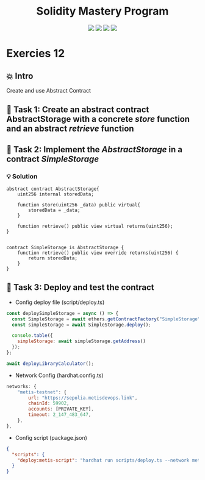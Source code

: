 <h1 align="center">Solidity Mastery Program</h1>

<p align="center">
  <img src="https://img.shields.io/badge/Hardhat-FFCB1F?style=for-the-badge&logo=ethereum&logoColor=black"/>
  <img src="https://img.shields.io/badge/Solidity-363636?style=for-the-badge&logo=solidity&logoColor=white"/>
  <img src="https://img.shields.io/badge/Blockchain-000000?style=for-the-badge&logo=blockchain&logoColor=white"/>
  <img src="https://img.shields.io/badge/Bitcoin-E2761B?style=for-the-badge&logo=bitcoin&logoColor=white"/>
</p>

# Exercies 12

## 💥 Intro

Create and use Abstract Contract

## 💬 Task 1: Create an abstract contract AbstractStorage with a concrete **_store_** function and an abstract **_retrieve_** function

## 💬 Task 2: Implement the **_AbstractStorage_** in a contract **_SimpleStorage_**

### 💡 Solution

```solidity
abstract contract AbstractStorage{
    uint256 internal storedData;

    function store(uint256 _data) public virtual{
        storedData = _data;
    }

    function retrieve() public view virtual returns(uint256);
}


contract SimpleStorage is AbstractStorage {
    function retrieve() public view override returns(uint256) {
        return storedData;
    }
}
```

## 💬 Task 3: Deploy and test the contract

- Config deploy file (script/deploy.ts)

```js
const deploySimpleStorage = async () => {
  const SimpleStorage = await ethers.getContractFactory("SimpleStorage");
  const simpleStorage = await SimpleStorage.deploy();

  console.table({
    simpleStorage: await simpleStorage.getAddress()
  });
};

await deployLibraryCalculator();
```

- Network Config (hardhat.config.ts)

```js
networks: {
    "metis-testnet": {
        url: "https://sepolia.metisdevops.link",
        chainId: 59902,
        accounts: [PRIVATE_KEY],
        timeout: 2_147_483_647,
    },
},
```

- Config script (package.json)

```json
{
  "scripts": {
    "deploy:metis-script": "hardhat run scripts/deploy.ts --network metis-testnet"
  }
}
```
